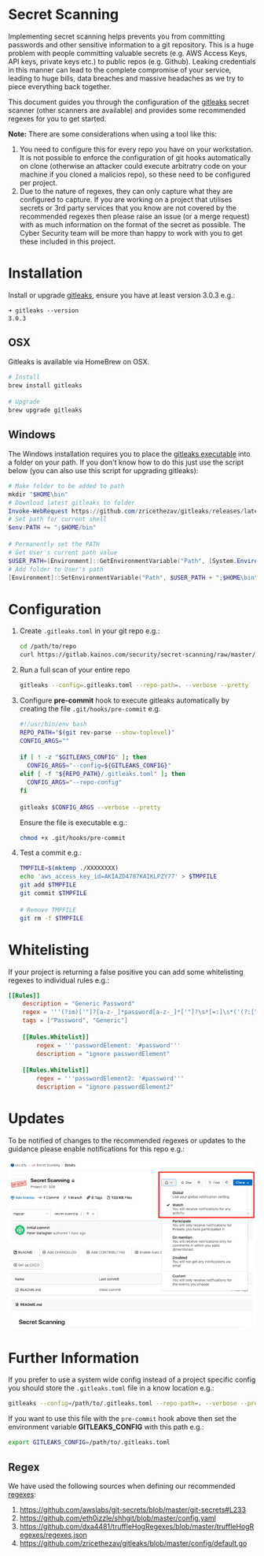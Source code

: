# Secret Scanning

Implementing secret scanning helps prevents you from committing passwords and other sensitive information to a git repository. This is a huge problem with people committing valuable secrets (e.g. AWS Access Keys, API keys, private keys etc.) to public repos (e.g. Github). Leaking credentials in this manner can lead to the complete compromise of your service, leading to huge bills, data breaches and massive headaches as we try to piece everything back together.

This document guides you through the configuration of the [gitleaks](https://github.com/zricethezav/gitleaks) secret scanner (other scanners are available) and provides some recommended regexes for you to get started.

**Note:** There are some considerations when using a tool like this:

1. You need to configure this for every repo you have on your workstation. It is not possible to enforce the configuration of git hooks automatically on clone (otherwise an attacker could execute arbitratry code on your machine if you cloned a malicios repo), so these need to be configured per project.
2. Due to the nature of regexes, they can only capture what they are configured to capture. If you are working on a project that utilises secrets or 3rd party services that you know are not covered by the recommended regexes then please raise an issue (or a merge request) with as much information on the format of the secret as possible. The Cyber Security team will be more than happy to work with you to get these included in this project.

# Installation
Install or upgrade [gitleaks](https://github.com/zricethezav/gitleaks), ensure you have at least version 3.0.3 e.g.:

```
➜ gitleaks --version
3.0.3
```

## OSX
Gitleaks is available via HomeBrew on OSX.
```bash
# Install
brew install gitleaks

# Upgrade
brew upgrade gitleaks
```
## Windows
The Windows installation requires you to place the [gitleaks executable](https://github.com/zricethezav/gitleaks/releases/latest) into a folder on your path. If you don't know how to do this just use the script below (you can also use this script for upgrading gitleaks):

```powershell
# Make folder to be added to path
mkdir "$HOME\bin"
# Download latest gitleaks to folder
Invoke-WebRequest https://github.com/zricethezav/gitleaks/releases/latest/download/gitleaks-windows-amd64.exe -OutFile "$HOME\bin\gitleaks.exe"
# Set path for current shell
$env:PATH += ";$HOME/bin"

# Permanently set the PATH
# Get User's current path value
$USER_PATH=[Environment]::GetEnvironmentVariable("Path", [System.EnvironmentVariableTarget]::User)
# Add folder to User's path
[Environment]::SetEnvironmentVariable("Path", $USER_PATH + ";$HOME\bin", [System.EnvironmentVariableTarget]::User)
```

# Configuration

1. Create `.gitleaks.toml` in your git repo e.g.:

    ```bash
    cd /path/to/repo
    curl https://gitlab.kainos.com/security/secret-scanning/raw/master/.gitleaks.toml -o .gitleaks.toml
    ```

2. Run a full scan of your entire repo

    ```bash
    gitleaks --config=.gitleaks.toml --repo-path=. --verbose --pretty
    ```

3. Configure **pre-commit** hook to execute gitleaks automatically by creating the file `.git/hooks/pre-commit` e.g. 

    ```bash
    #!/usr/bin/env bash
    REPO_PATH="$(git rev-parse --show-toplevel)"
    CONFIG_ARGS=""

    if [ ! -z "$GITLEAKS_CONFIG" ]; then
      CONFIG_ARGS="--config=${GITLEAKS_CONFIG}"
    elif [ -f "${REPO_PATH}/.gitleaks.toml" ]; then
      CONFIG_ARGS="--repo-config"
    fi

    gitleaks $CONFIG_ARGS --verbose --pretty
    ```

    Ensure the file is executable e.g.:

    ```bash
    chmod +x .git/hooks/pre-commit
    ```

4. Test a commit e.g.:

    ```bash
    TMPFILE=$(mktemp ./XXXXXXXX)
    echo 'aws_access_key_id=AKIAZD4787KAIKLPZY77' > $TMPFILE
    git add $TMPFILE
    git commit $TMPFILE

    # Remove TMPFILE
    git rm -f $TMPFILE
    ```

# Whitelisting
If your project is returning a false positive you can add some whitelisting regexes to individual rules e.g.:

```toml
[[Rules]]
    description = "Generic Password"
    regex = '''(?im)['"]?[a-z-_]*password[a-z-_]*['"]?\s*[=:]\s*('(?:[^'\\]|\\.){6,100}'|"(?:[^"\\]|\\.){6,100}")\s*,?\s*$'''
    tags = ["Password", "Generic"]

    [[Rules.Whitelist]]
        regex = '''passwordElement: '#password'''
        description = "ignore passwordElement"

    [[Rules.Whitelist]]
        regex = '''passwordElement2: '#password'''
        description = "ignore passwordElement2"
```

# Updates

To be notified of changes to the recommended regexes or updates to the guidance please enable notifications for this repo e.g.:

![Notifications - Watch](images/notifications.png)

# Further Information

If you prefer to use a system wide config instead of a project specific config you should store the `.gitleaks.toml` file in a know location e.g.:

```bash
gitleaks --config=/path/to/.gitleaks.toml --repo-path=. --verbose --pretty
```

If you want to use this file with the `pre-commit` hook above then set the environment variable **GITLEAKS_CONFIG** with this path e.g.:

```bash
export GITLEAKS_CONFIG=/path/to/.gitleaks.toml
```


## Regex

We have used the following sources when defining our recommended [regexes](https://regex101.com/):

1. https://github.com/awslabs/git-secrets/blob/master/git-secrets#L233
2. https://github.com/eth0izzle/shhgit/blob/master/config.yaml
3. https://github.com/dxa4481/truffleHogRegexes/blob/master/truffleHogRegexes/regexes.json
4. https://github.com/zricethezav/gitleaks/blob/master/config/default.go

